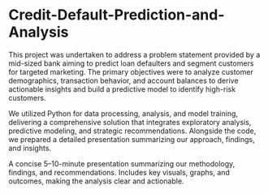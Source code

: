 # Credit-Default-Prediction-and-Analysis
This project was undertaken to address a problem statement provided by a mid-sized bank aiming to predict loan defaulters and segment customers for targeted marketing. The primary objectives were to analyze customer demographics, transaction behavior, and account balances to derive actionable insights and build a predictive model to identify high-risk customers.

We utilized Python for data processing, analysis, and model training, delivering a comprehensive solution that integrates exploratory analysis, predictive modeling, and strategic recommendations. Alongside the code, we prepared a detailed presentation summarizing our approach, findings, and insights.




A concise 5–10-minute presentation summarizing our methodology, findings, and recommendations.
Includes key visuals, graphs, and outcomes, making the analysis clear and actionable.
